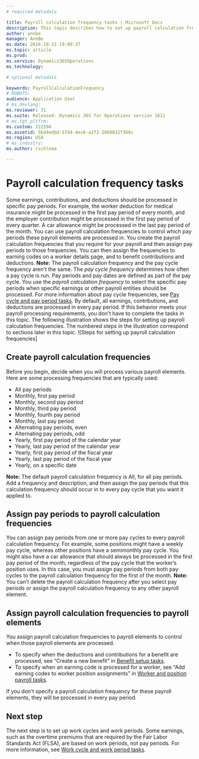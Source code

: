 ```yaml
---
# required metadata

title: Payroll calculation frequency tasks | Microsoft Docs
description: This topic describes how to set up payroll calculation frequencies. Payroll calculation frequencies determine how often payroll contributions and deductions take place throughout the payroll process.
author: annbe
manager: AnnBe
ms.date: 2016-10-31 19:09:37
ms.topic: article
ms.prod: 
ms.service: Dynamics365Operations
ms.technology: 

# optional metadata

keywords: PayrollCalculationFrequency
# ROBOTS: 
audience: Application User
# ms.devlang: 
ms.reviewer: 31
ms.suite: Released- Dynamics 365 for Operations version 1611
# ms.tgt_pltfrm: 
ms.custom: 222594
ms.assetid: 5bd4edbd-3744-4ec6-a2f2-2660032f368c
ms.region: USA
# ms.industry: 
ms.author: rschloma

---
```


# Payroll calculation frequency tasks

Some earnings, contributions, and deductions should be processed in specific pay periods. For example, the worker deduction for medical insurance might be processed in the first pay period of every month, and the employer contribution might be processed in the first pay period of every quarter. A car allowance might be processed in the last pay period of the month. You can use payroll calculation frequencies to control which pay periods these payroll elements are processed in. You create the payroll calculation frequencies that you require for your payroll and then assign pay periods to those frequencies. You can then assign the frequencies to earning codes on a worker details page, and to benefit contributions and deductions. **Note:** The payroll calculation frequency and the pay cycle frequency aren't the same. The *pay cycle frequency* determines how often a pay cycle is run. Pay periods and pay dates are defined as part of the pay cycle. You use the *payroll calculation frequency* to select the specific pay periods when specific earnings or other payroll entities should be processed. For more information about pay cycle frequencies, see [Pay cycle and pay period tasks](http://ax.help.dynamics.com/en/wiki/pay-cycle-and-pay-period-tasks-sample/). By default, all earnings, contributions, and deductions are processed in every pay period. If this behavior meets your payroll processing requirements, you don't have to complete the tasks in this topic. The following illustration shows the steps for setting up payroll calculation frequencies. The numbered steps in the illustration correspond to sections later in this topic. ![Steps for setting up payroll calculation frequencies]

## Create payroll calculation frequencies
Before you begin, decide when you will process various payroll elements. Here are some processing frequencies that are typically used:

-   All pay periods
-   Monthly, first pay period
-   Monthly, second pay period
-   Monthly, third pay period
-   Monthly, fourth pay period
-   Monthly, last pay period
-   Alternating pay periods, even
-   Alternating pay periods, odd
-   Yearly, first pay period of the calendar year
-   Yearly, last pay period of the calendar year
-   Yearly, first pay period of the fiscal year
-   Yearly, last pay period of the fiscal year
-   Yearly, on a specific date

**Note:** The default payroll calculation frequency is All, for all pay periods. Add a frequency and description, and then assign the pay periods that this calculation frequency should occur in to every pay cycle that you want it applied to.

## Assign pay periods to payroll calculation frequencies
You can assign pay periods from one or more pay cycles to every payroll calculation frequency. For example, some positions might have a weekly pay cycle, whereas other positions have a semimonthly pay cycle. You might also have a car allowance that should always be processed in the first pay period of the month, regardless of the pay cycle that the worker’s position uses. In this case, you must assign pay periods from both pay cycles to the payroll calculation frequency for the first of the month. **Note:** You can’t delete the payroll calculation frequency after you select pay periods or assign the payroll calculation frequency to any other payroll element.

## Assign payroll calculation frequencies to payroll elements
You assign payroll calculation frequencies to payroll elements to control when those payroll elements are processed.

-   To specify when the deductions and contributions for a benefit are processed, see “Create a new benefit” in [Benefit setup tasks](http://ax.help.dynamics.com/en/wiki/benefit-setup-tasks/).
-   To specify when an earning code is processed for a worker, see “Add earning codes to worker position assignments” in [Worker and position payroll tasks](http://ax.help.dynamics.com/en/wiki/worker-and-position-payroll-tasks/).

If you don't specify a payroll calculation frequency for these payroll elements, they will be processed in every pay period.

## Next step
The next step is to set up work cycles and work periods. Some earnings, such as the overtime premiums that are required by the Fair Labor Standards Act (FLSA), are based on work periods, not pay periods. For more information, see [Work cycle and work period tasks](http://ax.help.dynamics.com/en/wiki/work-cycle-and-work-period-tasks/).

